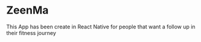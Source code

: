 # ZeenMa
This App has been create in React Native for people that want a follow up in their fitness journey
